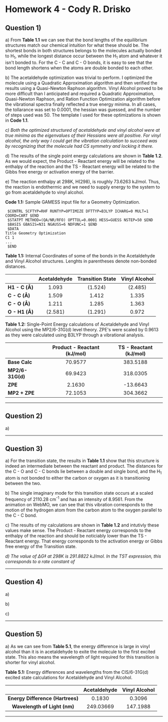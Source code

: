 # Homework 4 - Cody R. Drisko

## Question 1)

a) From **Table 1.1** we can see that the bond lengths of the equilibrium structures match our chemical intuition for what these should be. The shortest bonds in both structures belongs to the molecules actually bonded to H<sub>1</sub>, while the longest distance occur between the H<sub>1</sub> atom and whatever it isn't bonded to. For the C - C and C - O bonds, it is easy to see that the bond length shortens when the atoms are double bonded to each other.

b) The acetaldehyde optimization was trivial to perform. I optimized the molecule using a Quadratic Approximation algorithm and then verified the results using a Quasi-Newton Raphson algorithm. Vinyl Alcohol proved to be more difficult than I anticipated and required a Quadratic Approximation, Quasi-Newton Raphson, and Ration Function Optimization algorithm before the vibrational spectra finally reflected a true energy minima. In all cases, the tollarance was set to 0.0001, the hessian was guessed, and the number of steps used was 50. The template I used for these optimizations is shown in **Code 1.1**.

*c) Both the optimized structured of acetaldehyde and vinyl alcohol were at true minima as the eigenvalues of their Hessians were all positive. For vinyl alcohol, the only way I could get the vibration calculation to succeed was by recognizing that the molecule had CS symmetry and locking it there.*

d) The results of the single point energy calculations are shown in **Table 1.2**. As we would expect, the Product - Reactant energy will be related to the enthalpy of the reaction and the TS - Reactant energy will be related to the Gibbs free energy or activation energy of the barrier.

e) The reaction enthalpy at 298K, H(298), is roughly 73.6263 kJ/mol. Thus, the reaction is endothermic and we need to supply energy to the system to go from acetaldehyde to vinyl alcohol.

**Code 1.1:** Sample GAMESS input file for a Geometry Optimization.

```FORTRAN
 $CONTRL SCFTYP=RHF RUNTYP=OPTIMIZE DFTTYP=B3LYP ICHARG=0 MULT=1 COORD=CART $END
 $STATPT METHOD=(QA/NR/RFO) OPTTOL=0.0001 HESS=GUESS NSTEP=50 $END
 $BASIS GBASIS=N31 NGAUSS=6 NDFUNC=1 $END
 $DATA
Title Geometry Optimization
C1 1 
...
 $END
```

**Table 1.1:** Internal Coordinates of some of the bonds in the Acetaldehyde and Vinyl Alcohol structures. Lenghts in parentheses denote non-bonded distances.

| | **Acetaldehyde** | **Transition State** | **Vinyl Alcohol** |
|:---|:---:|:---:|:---:|
| **H1 - C (&#8491;)** | 1.093   | (1.524) | (2.485) |
| **C - C (&#8491;)**  | 1.509   | 1.412   | 1.335   |
| **C - O (&#8491;)**  | 1.211   | 1.285   | 1.363   |
| **O - H1 (&#8491;)** | (2.581) | (1.291) | 0.972   |

**Table 1.2:** Single-Point Energy calculations of Acetaldehyde and Vinyl Alcohol using the MP2/6-31G(d) level theory. ZPE's were scaled by 0.9613 as they were calculated using B3LYP through a vibrational analysis.

| | **Product - Reactant (kJ/mol)** | **TS - Reactant (kJ/mol)** |
|:---|:---:|:---:|
| **Base Calc**    | 70.9577 | 383.5188 |
| **MP2/6-31G(d)** | 69.9423 | 318.0305 |
| **ZPE**          |  2.1630 | -13.6643 |
| **MP2 + ZPE**    | 72.1053 | 304.3662 |

---

<div style="page-break-after: always;"></div>

## Question 2)

a)

---

<div style="page-break-after: always;"></div>

## Question 3)

a) For the transition state, the results in **Table 1.1** show that this structure is indeed an intermediate between the reactant and product. The distances for the C - O and C - C bonds lie between a double and single bond, and the H<sub>1</sub> atom is not bonded to either the carbon or oxygen as it is transitioning between the two.

b) The single imaginary mode for this transition state occurs at a scaled frequency of 2110.28 cm<sup>-1</sup> and has an intensity of 8.9561. From the animation on WebMO, we can see that this vibration corresponds to the motion of the hydrogen atom from the carbon atom to the oxygen parallel to the C - C bond.

c) The results of my calculations are shown in **Table 1.2** and intutivly these values make sense. The Product - Reactant energy corresponds to the enthalpy of the reaction and should be noticiably lower than the TS - Reactant energy. That energy corresponds to the activation energy or Gibbs free energy of the Transition state.

*d) The value of &#x394;G&#8225; at 298K is 291.8822 kJ/mol. In the TST expression, this corresponds to a rate constant of*

---

<div style="page-break-after: always;"></div>

## Question 4)

a)

b)

c)

---

<div style="page-break-after: always;"></div>

## Question 5)

a) As we can see from **Table 5.1**, the energy difference is large in vinyl alcohol than it is in acetaldehyde to exite the molecule to the first excited state. This also means the wavelength of light required for this transition is shorter for vinyl alcohol. 

**Table 5.1:** Energy differences and wavelengths from the CIS/6-31G(d) excited state calculations for Acetaldehyde and Vinyl Alcohol. 

| | **Acetaldehyde** | **Vinyl Alcohol** |
|:---:|:---:|:---:|
| **Energy Difference (Hartrees)** | 0.1830 | 0.3096 |
| **Wavelength of Light (nm)**     | 249.03669 | 147.1988 |

---

